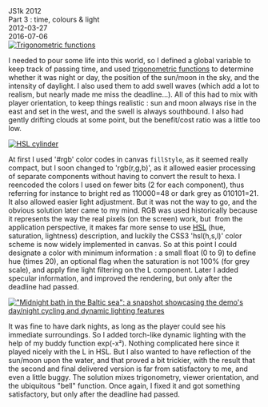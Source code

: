 <div class="series">JS1k 2012</div>
<div class="title">Part 3 : time, colours & light</div>
<div class="pubdate">2012-03-27</div>
<div class="lastmodifdate">2016-07-06</div>

<a class="illustration" href="//en.wikipedia.org/wiki/Trigonometric_functions">
    <img src="//upload.wikimedia.org/wikipedia/commons/thumb/7/71/Sine_cosine_one_period.svg/300px-Sine_cosine_one_period.svg.png" title="Trigonometric functions"/>
</a>

I needed to pour some life into this world, so I defined a global variable to keep track of passing time, and used [trigonometric functions](//en.wikipedia.org/wiki/Trigonometric_functions "Trigonometric functions") to determine whether it was night or day, the position of the sun/moon in the sky, and the intensity of daylight. I also used them to add swell waves (which add a lot to realism, but nearly made me miss the deadline...). All of this had to mix with player orientation, to keep things realistic : sun and moon always rise in the east and set in the west, and the swell is always southbound. I also had gently drifting clouds at some point, but the benefit/cost ratio was a little too low.

<a class="illustration" href="//en.wikipedia.org/wiki/HSL_and_HSV">
    <img src="//upload.wikimedia.org/wikipedia/commons/thumb/c/cb/HSL_color_solid_cylinder_alpha_lowgamma.png/197px-HSL_color_solid_cylinder_alpha_lowgamma.png" title="HSL cylinder"/>
</a>

At first I used '#rgb' color codes in canvas `fillStyle`, as it seemed really compact, but I soon changed to 'rgb(r,g,b)', as it allowed easier processing of separate components without having to convert the result to hexa. I reencoded the colors I used on fewer bits (2 for each component), thus referring for instance to bright red as 110000=48 or dark grey as 010101=21. It also allowed easier light adjustment. But it was not the way to go, and the obvious solution later came to my mind. RGB was used historically because it represents the way the real pixels (on the screen) work, but  from the application perspective, it makes far more sense to use [HSL](//en.wikipedia.org/wiki/HSL_and_HSV "HSL/HSV color schemes") (hue, saturation, lightness) description, and luckily the CSS3 'hsl(h,s,l)' color scheme is now widely implemented in canvas. So at this point I could designate a color with minimum information : a small float (0 to 9) to define hue (times 20), an optional flag when the saturation is not 100% (for grey scale), and apply fine light filtering on the L component. Later I added specular information, and improved the rendering, but only after the deadline had passed.

<a class="illustration" href="demo">
    <img src="//ehouais.net/blog/wp-content/uploads/2012/03/baltic-150x150.png" title="&quot;Midnight bath in the Baltic sea&quot;: a snapshot showcasing the demo's day/night cycling and dynamic lighting features"/>
</a>

It was fine to have dark nights, as long as the player could see his immediate surroundings. So I added torch-like dynamic lighting with the help of my buddy function exp(-x²). Nothing complicated here since it played nicely with the L in HSL. But I also wanted to have reflection of the sun/moon upon the water, and that proved a bit trickier, with the result that the second and final delivered version is far from satisfactory to me, and even a little buggy. The solution mixes trigonometry, viewer orientation, and the ubiquitous "bell" function. Once again, I fixed it and got something satisfactory, but only after the deadline had passed.
